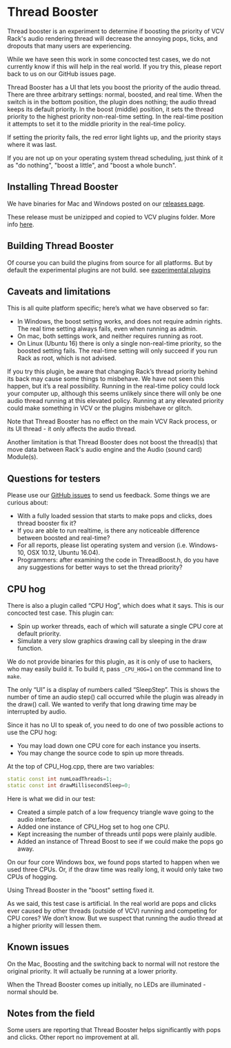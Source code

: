 # Thread Booster

Thread booster is an experiment to determine if boosting the priority of VCV Rack's audio rendering thread will decrease the annoying pops, ticks, and dropouts that many users are experiencing.

While we have seen this work in some concocted test cases, we do not currently know if this will help in the real world. If you try this, please report back to us on our GitHub issues page.

Thread Booster has a UI that lets you boost the priority of the audio thread. There are three arbitrary settings: normal, boosted, and real time. When the switch is in the bottom position, the plugin does nothing; the audio thread keeps its default priority. In the boost (middle) position, it sets the thread priority to the highest priority non-real-time setting. In the real-time position it attempts to set it to the middle priority in the real-time policy.

If setting the priority fails, the red error light lights up, and the priority stays where it was last.

If you are not up on your operating system thread scheduling, just think of it as "do nothing", "boost a little", and "boost a whole bunch".

## Installing Thread Booster

We have binaries for Mac and Windows posted on our [releases page](https://github.com/squinkylabs/SquinkyVCV/releases).

These release must be unizipped and copied to VCV plugins folder. More info [here](installing-binaries.md).

## Building Thread Booster

Of course you can build the plugins from source for all platforms. But by default the experimental plugins are not build. see [experimental plugins](experimental.md)

## Caveats and limitations

This is all quite platform specific; here’s what we have observed so far:

* In Windows, the boost setting works, and does not require admin rights. The real time setting always fails, even when running as admin.
* On mac, both settings work, and neither requires running as root.
* On Linux (Ubuntu 16) there is only a single non-real-time priority, so the boosted setting fails. The real-time setting will only succeed if you run Rack as root, which is not advised.

If you try this plugin, be aware that changing Rack’s thread priority behind its back may cause some things to misbehave. We have not seen this happen, but it’s a real possibility. Running in the real-time policy could lock your computer up, although this seems unlikely since there will only be one audio thread running at this elevated policy. Running at any elevated priority could make something in VCV or the plugins misbehave or glitch.

Note that Thread Booster has no effect on the main VCV Rack process, or its UI thread - it only affects the audio thread.

Another limitation is that Thread Booster does not boost the thread(s) that move data between Rack's audio engine and the Audio (sound card) Module(s).

## Questions for testers

Please use our [GitHub issues](https://github.com/squinkylabs/SquinkyVCV/issues) to send us feedback. Some things we are curious about:

* With a fully loaded session that starts to make pops and clicks, does thread booster fix it?
* If you are able to run realtime, is there any noticeable difference between boosted and real-time?
* For all reports, please list operating system and version (i.e. Windows-10, OSX 10.12, Ubuntu 16.04).
* Programmers: after examining the code in ThreadBoost.h, do you have any suggestions for better ways to set the thread priority?

## CPU hog

There is also a plugin called “CPU Hog”, which does what it says. This is our concocted test case. This plugin can:

* Spin up worker threads, each of which will saturate a single CPU core at default priority.
* Simulate a very slow graphics drawing call by sleeping in the draw function.

We do not provide binaries for this plugin, as it is only of use to hackers, who may easily build it. To build it, pass `_CPU_HOG=1` on the command line to `make`. 

The only “UI” is a display of numbers called “SleepStep”. This is shows the number of time an audio step() call occurred while the plugin was already in the draw() call. We wanted to verify that long drawing time may be interrupted by audio.

Since it has no UI to speak of, you need to do one of two possible actions to use the CPU hog:

* You may load down one CPU core for each instance you  inserts.
* You may change the source code to spin up more threads.

 At the top of CPU_Hog.cpp, there are two variables:

```c++
static const int numLoadThreads=1;
static const int drawMillisecondSleep=0;
```

Here is what we did in our test:

* Created a simple patch of a low frequency triangle wave going to the audio interface.
* Added one instance of CPU_Hog set to hog one CPU.
* Kept increasing the number of threads until pops were plainly audible.
* Added an instance of Thread Boost to see if we could make the pops go away.

On our four core Windows box, we found pops started to happen when we used three CPUs. Or, if the draw time was really long, it would only take two CPUs of hogging.

Using Thread Booster in the "boost" setting fixed it.

As we said, this test case is artificial. In the real world are pops and clicks ever caused by other threads (outside of VCV) running and competing for CPU cores? We don’t know. But we suspect that running the audio thread at a higher priority will lessen them.

## Known issues

On the Mac, Boosting and the switching back to normal will not restore the original priority. It will actually be running at a lower priority.

When the Thread Booster comes up initially, no LEDs are illuminated - normal should be.

## Notes from the field

Some users are reporting that Thread Booster helps significantly with pops and clicks. Other report no improvement at all.
